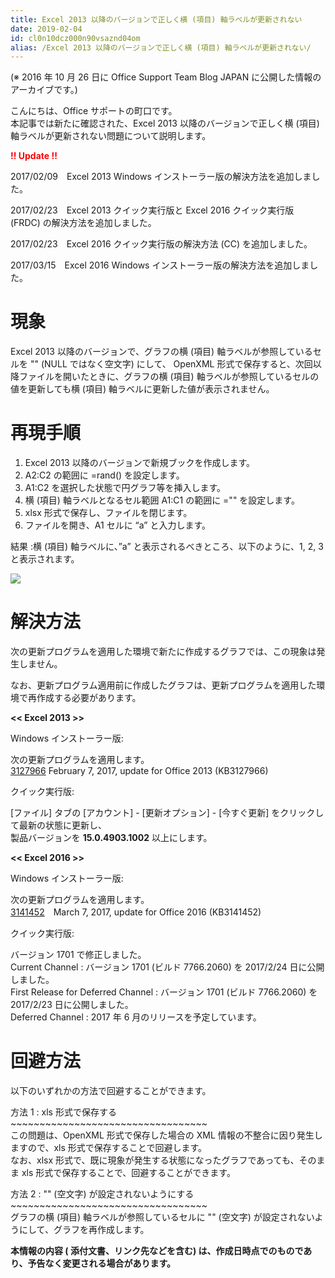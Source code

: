 ```yaml
---
title: Excel 2013 以降のバージョンで正しく横 (項目) 軸ラベルが更新されない
date: 2019-02-04
id: cl0n10dcz000n90vsaznd04om
alias: /Excel 2013 以降のバージョンで正しく横 (項目) 軸ラベルが更新されない/
---
```


(※ 2016 年 10 月 26 日に Office Support Team Blog JAPAN に公開した情報のアーカイブです。)

こんにちは、Office サポートの町口です。  
本記事では新たに確認された、Excel 2013 以降のバージョンで正しく横 (項目) 軸ラベルが更新されない問題について説明します。

  

  

<span style="color:#ff0000">**!! Update !!**</span>

2017/02/09　Excel 2013 Windows インストーラー版の解決方法を追加しました。

2017/02/23　Excel 2013 クイック実行版と Excel 2016 クイック実行版 (FRDC) の解決方法を追加しました。

2017/02/23　Excel 2016 クイック実行版の解決方法 (CC) を追加しました。

2017/03/15　Excel 2016 Windows インストーラー版の解決方法を追加しました。

  

  

**現象**
======

  

Excel 2013 以降のバージョンで、グラフの横 (項目) 軸ラベルが参照しているセルを "" (NULL ではなく空文字) にして、 OpenXML 形式で保存すると、次回以降ファイルを開いたときに、グラフの横 (項目) 軸ラベルが参照しているセルの値を更新しても横 (項目) 軸ラベルに更新した値が表示されません。

  

  

  

**再現手順**
========

  

1.  Excel 2013 以降のバージョンで新規ブックを作成します。
2.  A2:C2 の範囲に =rand() を設定します。
3.  A1:C2 を選択した状態で円グラフ等を挿入します。
4.  横 (項目) 軸ラベルとなるセル範囲 A1:C1 の範囲に ="" を設定します。
5.  xlsx 形式で保存し、ファイルを閉じます。
6.  ファイルを開き、A1 セルに “a” と入力します。  
    

  
結果 :横 (項目) 軸ラベルに、”a” と表示されるべきところ、以下のように、1, 2, 3 と表示されます。

![](img01.png)

  

  

  

**解決方法**
========

  

次の更新プログラムを適用した環境で新たに作成するグラフでは、この現象は発生しません。

なお、更新プログラム適用前に作成したグラフは、更新プログラムを適用した環境で再作成する必要があります。

  

**<< Excel 2013 >>**

 Windows インストーラー版:

 次の更新プログラムを適用します。  
 [3127966](https://support.microsoft.com/ja-jp/help/3127966/february-7-2017-update-for-office-2013-kb3127966) February 7, 2017, update for Office 2013 (KB3127966)

  

 クイック実行版:

 \[ファイル\] タブの \[アカウント\] - \[更新オプション\] - \[今すぐ更新\] をクリックして最新の状態に更新し、  
 製品バージョンを **15.0.4903.1002** 以上にします。

  

   

**<< Excel 2016 >>**

 Windows インストーラー版:

  次の更新プログラムを適用します。  
 [3141452](https://support.microsoft.com/en-us/help/3141452/march-7-2017-update-for-office-2016-kb3141452)　March 7, 2017, update for Office 2016 (KB3141452)

  

 クイック実行版:

 バージョン 1701 で修正しました。  
 Current Channel : バージョン 1701 (ビルド 7766.2060) を 2017/2/24 日に公開しました。  
 First Release for Deferred Channel : バージョン 1701 (ビルド 7766.2060) を 2017/2/23 日に公開しました。  
 Deferred Channel : 2017 年 6 月のリリースを予定しています。

  

  

  

**回避方法**
========

  

以下のいずれかの方法で回避することができます。

  

方法 1 : xls 形式で保存する  
\~\~\~\~\~\~\~\~\~\~\~\~\~\~\~\~\~\~\~\~\~\~\~\~\~\~\~\~\~\~\~\~\~\~  
この問題は、OpenXML 形式で保存した場合の XML 情報の不整合に因り発生しますので、xls 形式で保存することで回避します。  
なお、xlsx 形式で、既に現象が発生する状態になったグラフであっても、そのまま xls 形式で保存することで、回避することができます。

  

方法 2 : "" (空文字) が設定されないようにする  
\~\~\~\~\~\~\~\~\~\~\~\~\~\~\~\~\~\~\~\~\~\~\~\~\~\~\~\~\~\~\~\~\~\~  
グラフの横 (項目) 軸ラベルが参照しているセルに "" (空文字) が設定されないようにして、グラフを再作成します。

  

  

**本情報の内容 ( 添付文書、リンク先などを含む) は、作成日時点でのものであり、予告なく変更される場合があります。**